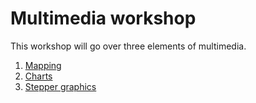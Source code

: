 Multimedia workshop
===

This workshop will go over three elements of multimedia.

1. [Mapping](https://github.com/mhkeller/multimedia-workshop/tree/master/mapping)
2. [Charts](https://github.com/mhkeller/multimedia-workshop/tree/master/charts)
3. [Stepper graphics](https://github.com/mhkeller/multimedia-workshop/tree/master/stepper-graphics)